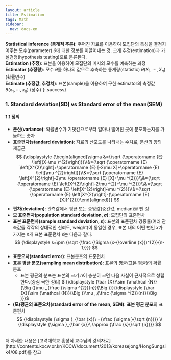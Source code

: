 ```yaml
---
layout: article
title: Estimation
tags: Math
sidebar:
  nav: docs-en
---
```


**Statistical inference (통계적 추론)**: 주어진 자료를 이용하여 모집단의 특성을 결정지어주는 모수(parameter) $\theta$에 대한 정보를 이끌어내는 것. 크게 추정(estimation)과 가설검정(hypothesis testing)으로 분류된다. <br> **Estimation (추정)**: 표본을 이용하여 모집단의 미지의 모수를 예측하는 과정 <br> **Estimator (추정량)**: 모수 $\theta$를 하나의 값으로 추측하는 통계량(statistic) $\hat \theta(X_1, \cdots, X_n)$ (확률변수) <br> **Estimate (추정값, 추정치)**: 표본(sample)을 이용하여 구한 estimator의 측정값 $\hat \theta(x_1, \cdots, x_n)$ (상수)
{:.success}

<!--more-->

### 1. Standard deviation(SD) vs Standard error of the mean(SEM)
#### 1.1 정의
- **분산(variance)**: 확률변수가 기댓값으로부터 얼마나 떨어진 곳에 분포하는지를 가늠하는 숫자
- **표준편차(standard deviation)**: 자료의 산포도를 나타내는 수치로, 분산의 양의 제곱근
$$
{\displaystyle {\begin{aligned}\sigma &={\sqrt {\operatorname {E} \left[(X-\mu )^{2}\right]}}\\&={\sqrt {\operatorname {E} \left[X^{2}\right]+\operatorname {E} [-2\mu X]+\operatorname {E} \left[\mu ^{2}\right]}}\\&={\sqrt {\operatorname {E} \left[X^{2}\right]-2\mu \operatorname {E} [X]+\mu ^{2}}}\\&={\sqrt {\operatorname {E} \left[X^{2}\right]-2\mu ^{2}+\mu ^{2}}}\\&={\sqrt {\operatorname {E} \left[X^{2}\right]-\mu ^{2}}}\\&={\sqrt {\operatorname {E} \left[X^{2}\right]-(\operatorname {E} [X])^{2}}}\end{aligned}}}
$$
- **편차(deviation)**: 관측값에서 평균 또는 중앙값(중간값, median)을 뺀 것
- **모 표준편차(population standard deviation, $\sigma$)**: 모집단의 표준편차
- **표본 표준편차(sample standard deviation, $s$)**: 표본의 표준편차
경중률(여러 관측값들 각각의 상대적인 신뢰도, weight)이 동일한 경우, 표본 내의 어떤 변인 $x$가 가지는 $n$개 표본 표준편차 $s$는 다음과 같다.
$$
{\displaystyle s=\pm {\sqrt {\frac {\Sigma (x-{\overline {x}})^{2}}{n-1}}}}
$$
- **표준오차(standard error)**: 표본분포의 표준편차
- **표본 평균 분포(sampling mean distribution)**: 표본의 평균(표본 평균)의 확률 분포
  - 표본 평균의 분포는 표본의 크기 $n$이 충분히 크면 다음 사실이 근사적으로 성립한다.(중심 극한 정리) $ {\displaystyle {\bar {X}}\sim {\mathcal {N}}{\Big (}\mu ,\,{\frac {\sigma ^{2}}{n}}{\Big )}}{\displaystyle {\bar {X}}\sim {\mathcal {N}}{\Big (}\mu ,\,{\frac {\sigma ^{2}}{n}}{\Big )}}$
- **(모)평균의 표준오차(standard error of the mean, SEM)**: **표본 평균 분포**의 표준편차
$$
{\displaystyle {\sigma }_{\bar {x}}\ ={\frac {\sigma }{\sqrt {n}}}} \\
{\displaystyle {\sigma }_{\bar {x}}\ \approx {\frac {s}{\sqrt {n}}}}
$$


<br>
더 자세한 내용은 [고려대학교 홍성식 교수님의 강의자료](http://contents.kocw.or.kr/KOCW/document/2013/koreasejong/HongSungsik4/08.pdf)를 참고
